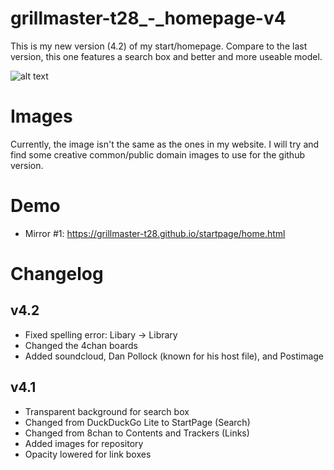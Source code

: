 # grillmaster-t28_-_homepage-v4
This is my new version (4.2) of my start/homepage. Compare to the last version, this one features a search box and better and more useable model.

![alt text](https://grillmaster-t28.github.io/startpage_screen.png "Startpage preview")

# Images
Currently, the image isn't the same as the ones in my website. I will try and find some creative common/public domain images to use for the github version.

# Demo
* Mirror #1: https://grillmaster-t28.github.io/startpage/home.html

# Changelog
## v4.2
* Fixed spelling error: Libary -> Library
* Changed the 4chan boards
* Added soundcloud, Dan Pollock (known for his host file), and Postimage

## v4.1
* Transparent background for search box
* Changed from DuckDuckGo Lite to StartPage (Search)
* Changed from 8chan to Contents and Trackers (Links)
* Added images for repository
* Opacity lowered for link boxes

